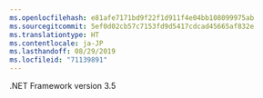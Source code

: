 ```yaml
---
ms.openlocfilehash: e81afe7171bd9f22f1d911f4e04bb108099975ab
ms.sourcegitcommit: 5ef0d02cb57c7153fd9d5417cdcad45665af832e
ms.translationtype: HT
ms.contentlocale: ja-JP
ms.lasthandoff: 08/29/2019
ms.locfileid: "71139891"
---
```

.NET Framework version 3.5